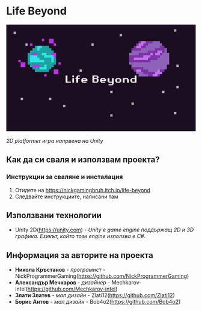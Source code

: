 # Life Beyond

![Logo](Cover.PNG)

*2D platformer игра напрвена на Unity*

## Как да си сваля и използвам проекта?

### Инструкции за сваляне и инсталация

1) Отидете на https://nickgamingbruh.itch.io/life-beyond
2) Следвайте инструкциите, написани там

## Използвани технологии

* Unity 2D(https://unity.com) - *Unity е game engine поддържащ 2D и 3D графика. Езикът, който този engine използва е C#.*

## Информация за авторите на проекта

* **Никола Кръстанов** - *програмист* - NickProgrammerGaming(https://github.com/NickProgrammerGaming)
* **Александър Мечкаров** - *дизайнер* - Mechkarov-intel(https://github.com/Mechkarov-intel)
* **Злати Златев** - *мап дизайн* - Zlati12(https://github.com/Zlati12)
* **Борис Антов** - *мап дизайн* - Bob4o2(https://github.com/Bob4o2)
